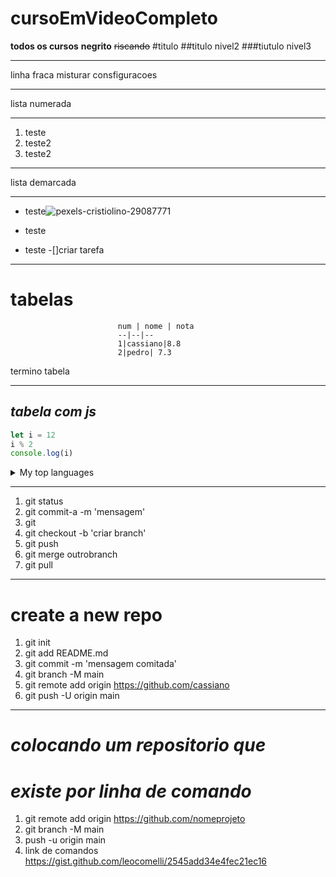 # cursoEmVideoCompleto
 **todos os cursos**
__negrito__
~~riscando~~
#titulo
##titulo nivel2
###tiutulo nivel3
*** 
linha fraca 
misturar consfiguracoes
***
lista numerada
***
1. teste
0. teste2
1. teste2
***
lista demarcada 
***
- teste![pexels-cristiolino-29087771](https://github.com/user-attachments/assets/e6e9e3af-59d7-4944-83fb-78dbaf64f484)

- teste
- teste
-[]criar tarefa 
***
# __tabelas__
                            num | nome | nota
                            --|--|--
                            1|cassiano|8.8
                            2|pedro| 7.3
termino tabela 
***
## _tabela com js_
```js
let i = 12
i % 2 
console.log(i)
```
<details>
<summary>My top languages</summary>

| Rank | Languages |
|-----:|-----------|
|     1| JavaScript|
|     2| Python    |
|     3| SQL       |

</details>

***
1. git status
2. git commit-a -m 'mensagem'
3. git 
4. git checkout -b 'criar branch'
5. git push
6. git merge outrobranch
7. git pull
***
# create a new repo 
1. git init
2. git add README.md
3. git commit -m 'mensagem comitada'
4. git branch -M main
5. git remote add origin https://github.com/cassiano
6. git push -U origin main 
***
# _colocando um repositorio que_ 
# _existe por linha de comando_

1. git remote add origin https://github.com/nomeprojeto
2. git branch -M main
3. push -u origin main
4. link de comandos https://gist.github.com/leocomelli/2545add34e4fec21ec16
